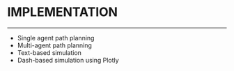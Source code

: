 <h1>IMPLEMENTATION</h1>

---

- Single agent path planning
- Multi-agent path planning
- Text-based simulation
- Dash-based simulation using Plotly
